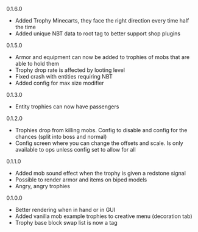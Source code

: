 0.1.6.0

- Added Trophy Minecarts, they face the right direction every time half the time
- Added unique NBT data to root tag to better support shop plugins


0.1.5.0

- Armor and equipment can now be added to trophies of mobs that are able to hold them
- Trophy drop rate is affected by looting level
- Fixed crash with entities requiring NBT
- Added config for max size modifier


0.1.3.0

- Entity trophies can now have passengers


0.1.2.0

- Trophies drop from killing mobs. Config to disable and config for the chances (split into boss and normal)
- Config screen where you can change the offsets and scale. Is only available to ops unless config set to allow for all


0.1.1.0

- Added mob sound effect when the trophy is given a redstone signal
- Possible to render armor and items on biped models
- Angry, angry trophies


0.1.0.0

- Better rendering when in hand or in GUI
- Added vanilla mob example trophies to creative menu (decoration tab)
- Trophy base block swap list is now a tag
